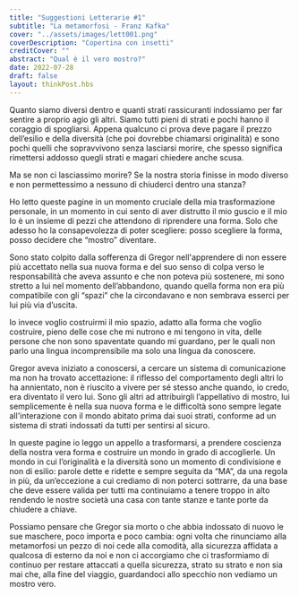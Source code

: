 ```yaml
---
title: "Suggestioni Letterarie #1"
subtitle: "La metamorfosi - Franz Kafka"
cover: "../assets/images/lett001.png"
coverDescription: "Copertina con insetti"
creditCover: ""
abstract: "Qual è il vero mostro?"
date: 2022-07-28
draft: false
layout: thinkPost.hbs
---
```

Quanto siamo diversi dentro e quanti strati rassicuranti indossiamo per far sentire a proprio agio gli altri. Siamo tutti pieni di strati e pochi hanno il coraggio di spogliarsi. Appena qualcuno ci prova deve pagare il prezzo dell’esilio e della diversità (che poi dovrebbe chiamarsi originalità) e sono pochi quelli che sopravvivono senza lasciarsi morire, che spesso significa rimettersi addosso quegli strati e magari chiedere anche scusa.

Ma se non ci lasciassimo morire? Se la nostra storia finisse in modo diverso e non permettessimo a nessuno di chiuderci dentro una stanza?

Ho letto queste pagine in un momento cruciale della mia trasformazione personale, in un momento in cui sento di aver distrutto il mio guscio e il mio Io è un insieme di pezzi che attendono di riprendere una forma. Solo che adesso ho la consapevolezza di poter scegliere: posso scegliere la forma, posso decidere che “mostro” diventare.

Sono stato colpito dalla sofferenza di Gregor nell'apprendere di non essere più accettato nella sua nuova forma e del suo senso di colpa verso le responsabilità che aveva assunto e che non poteva più sostenere, mi sono stretto a lui nel momento dell’abbandono, quando quella forma non era più compatibile con gli “spazi” che la circondavano e non sembrava esserci per lui più via d’uscita.

Io invece voglio costruirmi il mio spazio, adatto alla forma che voglio costruire, pieno delle cose che mi nutrono e mi tengono in vita, delle persone che non sono spaventate quando mi guardano, per le quali non parlo una lingua incomprensibile ma solo una lingua da conoscere. 

Gregor aveva iniziato a conoscersi, a cercare un sistema di comunicazione ma non ha trovato accettazione: il riflesso del comportamento degli altri lo ha annientato, non è riuscito a vivere per sé stesso anche quando, io credo, era diventato il vero lui. Sono gli altri ad attribuirgli l’appellativo di mostro, lui semplicemente è nella sua nuova forma e le difficoltà sono sempre legate all'interazione con il mondo abitato prima dai suoi strati, conforme ad un sistema di strati indossati da tutti per sentirsi al sicuro.

In queste pagine io leggo un appello a trasformarsi, a prendere coscienza della nostra vera forma e costruire un mondo in grado di accoglierle. Un mondo in cui l’originalità e la diversità sono un momento di condivisione e non di esilio: parole dette e ridette e sempre seguita da “MA”, da una regola in più, da un’eccezione a cui crediamo di non poterci sottrarre, da una base che deve essere valida per tutti ma continuiamo a tenere troppo in alto rendendo le nostre società una casa con tante stanze e tante porte da chiudere a chiave.

Possiamo pensare che Gregor sia morto o che abbia indossato di nuovo le sue maschere, poco importa e poco cambia: ogni volta che rinunciamo alla metamorfosi un pezzo di noi cede alla comodità, alla sicurezza affidata a qualcosa di esterno da noi e non ci accorgiamo che ci trasformiamo di continuo per restare attaccati a quella sicurezza, strato su strato e non sia mai che, alla fine del viaggio, guardandoci allo specchio non vediamo un mostro vero.